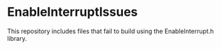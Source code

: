 # EnableInterruptIssues
This repository includes files that fail to build using the EnableInterrupt.h library.
